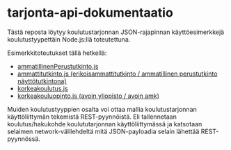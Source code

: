 # tarjonta-api-dokumentaatio
Tästä reposta löytyy koulutustarjonnan JSON-rajapinnan käyttöesimerkkejä koulutustyypettäin Node.js:llä toteutettuna.

Esimerkkitoteutukset tällä hetkellä:
  * [ammatillinenPerustutkinto.js](ammatillinenPerustutkinto.js)
  * [ammattitutkinto.js (erikoisammattitutkinto / ammatillinen perustutkinto näyttötutkintona)](ammattitutkinto.js)
  * [korkeakoulutus.js](korkeakoulutus.js)
  * [korkeakouluopinto.js (avoin yliopisto / avoin amk)](korkeakouluopinto.js)

Muiden koulutustyyppien osalta voi ottaa mallia koulutustarjonnan käyttöliittymän tekemistä REST-pyynnöistä. Eli tallennetaan koulutus/hakukohde koulututarjonnan käyttöliittymässä ja katsotaan selaimen network-välilehdeltä mitä JSON-payloadia selain lähettää REST-pyynnössä.
